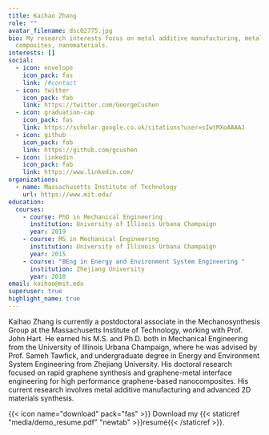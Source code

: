 ```yaml
---
title: Kaihao Zhang
role: ""
avatar_filename: dsc02775.jpg
bio: My research interests focus on metal additive manufacturing, metal matrix
  composites, nanomaterials.
interests: []
social:
  - icon: envelope
    icon_pack: fas
    link: /#contact
  - icon: twitter
    icon_pack: fab
    link: https://twitter.com/GeorgeCushen
  - icon: graduation-cap
    icon_pack: fas
    link: https://scholar.google.co.uk/citations?user=sIwtMXoAAAAJ
  - icon: github
    icon_pack: fab
    link: https://github.com/gcushen
  - icon: linkedin
    icon_pack: fab
    link: https://www.linkedin.com/
organizations:
  - name: Massachusetts Institute of Technology
    url: https://www.mit.edu/
education:
  courses:
    - course: PhD in Mechanical Engineering
      institution: University of Illinois Urbana Champaign
      year: 2019
    - course: MS in Mechanical Engineering
      institution: University of Illinois Urbana Champaign
      year: 2015
    - course: "BEng in Energy and Environment System Engineering "
      institution: Zhejiang University
      year: 2010
email: kaihao@mit.edu
superuser: true
highlight_name: true
---
```

Kaihao Zhang is currently a postdoctoral associate in the Mechanosynthesis Group at the Massachusetts Institute of Technology, working with Prof. John Hart. He earned his M.S. and Ph.D. both in Mechanical Engineering from the University of Illinois Urbana Champaign, where he was advised by Prof. Sameh Tawfick, and undergraduate degree in Energy and Environment System Engineering from Zhejiang University. His doctoral research focused on rapid graphene synthesis and graphene-metal interface engineering for high performance graphene-based nanocomposites. His current research involves metal additive manufacturing and advanced 2D materials synthesis. 



{{< icon name="download" pack="fas" >}} Download my {{< staticref "media/demo_resume.pdf" "newtab" >}}resumé{{< /staticref >}}.

